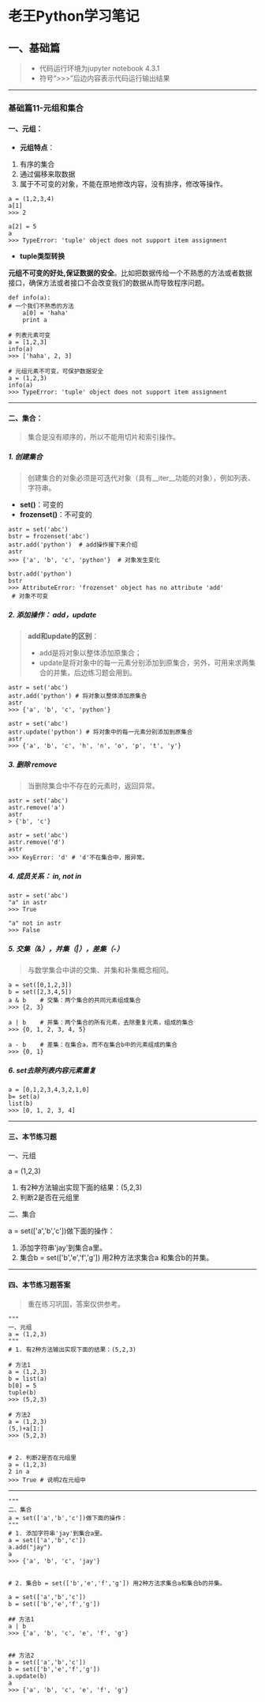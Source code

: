 # 老王Python学习笔记
## 一、基础篇

> - 代码运行环境为jupyter notebook 4.3.1
> - 符号“>>>”后边内容表示代码运行输出结果

---

### 基础篇11-元组和集合

#### 一、元组：

- **元组特点**：

1. 有序的集合
2. 通过偏移来取数据
3. 属于不可变的对象，不能在原地修改内容，没有排序，修改等操作。

```
a = (1,2,3,4)
a[1] 
>>> 2

a[2] = 5
a
>>> TypeError: 'tuple' object does not support item assignment
```

- **tuple类型转换**

**元组不可变的好处,保证数据的安全**。比如把数据传给一个不熟悉的方法或者数据接口，确保方法或者接口不会改变我们的数据从而导致程序问题。

```
def info(a):
# 一个我们不熟悉的方法
    a[0] = 'haha'
    print a

# 列表元素可变    
a = [1,2,3]
info(a)
>>> ['haha', 2, 3] 

# 元组元素不可变，可保护数据安全  
a = (1,2,3)
info(a)
>>> TypeError: 'tuple' object does not support item assignment
```

---

#### 二、集合：

> 集合是没有顺序的，所以不能用切片和索引操作。

##### 1. 创建集合
> 创建集合的对象必须是可迭代对象（具有__iter__功能的对象），例如列表、字符串。

- **set()**：可变的 
- **frozenset()**：不可变的

```
astr = set('abc') 
bstr = frozenset('abc') 
astr.add('python')  # add操作接下来介绍
astr                
>>> {'a', 'b', 'c', 'python'}  # 对象发生变化

bstr.add('python')
bstr                      
>>> AttributeError: 'frozenset' object has no attribute 'add'
 # 对象不可变
```

##### 2. 添加操作： add，update
> **add和update的区别**：
> - add是将对象以整体添加原集合；
> - update是将对象中的每一元素分别添加到原集合，另外，可用来求两集合的并集，后边练习题会用到。

```
astr = set('abc')
astr.add('python') # 将对象以整体添加原集合
astr
>>> {'a', 'b', 'c', 'python'}

astr = set('abc')
astr.update('python') # 将对象中的每一元素分别添加到原集合
astr
>>> {'a', 'b', 'c', 'h', 'n', 'o', 'p', 't', 'y'}

```

##### 3. 删除 remove
> 当删除集合中不存在的元素时，返回异常。

```
astr = set('abc')
astr.remove('a')
astr
> {'b', 'c'}

astr = set('abc')
astr.remove('d')
astr
>>> KeyError: 'd' # 'd'不在集合中，报异常。
```

##### 4. 成员关系： in, not in

```
astr = set('abc')
"a" in astr
>>> True 

"a" not in astr
>>> False

```
##### 5. 交集（&），并集（|），差集（-）   

> 与数学集合中讲的交集、并集和补集概念相同。

```
a = set([0,1,2,3])
b = set([2,3,4,5])
a & b    # 交集：两个集合的共同元素组成集合
>>> {2, 3}

a | b    # 并集：两个集合的所有元素，去除重复元素，组成的集合
>>> {0, 1, 2, 3, 4, 5}

a - b    # 差集：在集合a，而不在集合b中的元素组成的集合
>>> {0, 1}

```
##### 6. set去除列表内容元素重复

```
a = [0,1,2,3,4,3,2,1,0]
b= set(a)
list(b)
>>> [0, 1, 2, 3, 4]
```
---

#### 三、本节练习题

一、元组

a = (1,2,3)

1. 有2种方法输出实现下面的结果：(5,2,3)
2. 判断2是否在元组里

二、集合

a = set(['a','b','c'])做下面的操作：

1. 添加字符串'jay'到集合a里。
2. 集合b = set(['b','e','f','g']) 用2种方法求集合a 和集合b的并集。

---

#### 四、本节练习题答案

> 重在练习巩固，答案仅供参考。

```
"""
一、元组
a = (1,2,3)
"""
# 1. 有2种方法输出实现下面的结果：(5,2,3)

# 方法1
a = (1,2,3)
b = list(a)
b[0] = 5
tuple(b)
>>> (5,2,3)
 
# 方法2
a = (1,2,3)
(5,)+a[1:]
>>> (5,2,3)


# 2. 判断2是否在元组里
a = (1,2,3)
2 in a
>>> True # 说明2在元组中

```

---

```
"""
二、集合
a = set(['a','b','c'])做下面的操作：
"""
# 1. 添加字符串'jay'到集合a里。
a = set(['a','b','c'])
a.add("jay")
a
>>> {'a', 'b', 'c', 'jay'}


# 2. 集合b = set(['b','e','f','g']) 用2种方法求集合a和集合b的并集。

a = set(['a','b','c'])
b = set(['b','e','f','g']) 

## 方法1 
a | b
>>> {'a', 'b', 'c', 'e', 'f', 'g'}


## 方法2
a = set(['a','b','c'])
b = set(['b','e','f','g']) 
a.update(b)
a
>>> {'a', 'b', 'c', 'e', 'f', 'g'}
```